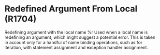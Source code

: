 # Redefined Argument From Local (R1704)

Redefining argument with the local name %r Used when a local name is
redefining an argument, which might suggest a potential error. This is
taken in account only for a handful of name binding operations, such as
for iteration, with statement assignment and exception handler
assignment.
